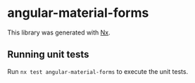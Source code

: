 # angular-material-forms

This library was generated with [Nx](https://nx.dev).

## Running unit tests

Run `nx test angular-material-forms` to execute the unit tests.
